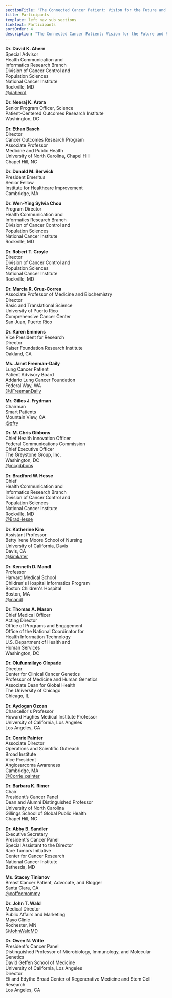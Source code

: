 ```yaml
---
sectionTitle: "The Connected Cancer Patient: Vision for the Future and Recommendations for Action"
title: Participants
template: left_nav_sub_sections
linktext: Participants
sortOrder: 4
description: "The Connected Cancer Patient: Vision for the Future and Recommendations for Action - Participants"
---
```


**Dr. David K. Ahern** \
Special Advisor \
Health Communication and \
Informatics Research Branch \
Division of Cancer Control and \
Population Sciences \
National Cancer Institute \
Rockville, MD \
[@dahern1](https://twitter.com/dahern1)

**Dr. Neeraj K. Arora** \
Senior Program Officer, Science \
Patient-Centered Outcomes Research Institute \
Washington, DC

**Dr. Ethan Basch** \
Director \
Cancer Outcomes Research Program \
Associate Professor \
Medicine and Public Health \
University of North Carolina, Chapel Hill \
Chapel Hill, NC

**Dr. Donald M. Berwick** \
President Emeritus \
Senior Fellow \
Institute for Healthcare Improvement \
Cambridge, MA

**Dr. Wen-Ying Sylvia Chou** \
Program Director \
Health Communication and \
Informatics Research Branch \
Division of Cancer Control and \
Population Sciences \
National Cancer Institute \
Rockville, MD

**Dr. Robert T. Croyle** \
Director \
Division of Cancer Control and \
Population Sciences \
National Cancer Institute \
Rockville, MD

**Dr. Marcia R. Cruz-Correa** \
Associate Professor of Medicine and Biochemistry \
Director \
Basic and Translational Science \
University of Puerto Rico \
Comprehensive Cancer Center \
San Juan, Puerto Rico

**Dr. Karen Emmons** \
Vice President for Research \
Director \
Kaiser Foundation Research Institute \
Oakland, CA

**Ms. Janet Freeman-Daily** \
Lung Cancer Patient \
Patient Advisory Board \
Addario Lung Cancer Foundation \
Federal Way, WA \
[@JFreemanDaily](https://twitter.com/JFreemanDaily)

**Mr. Gilles J. Frydman** \
Chairman \
Smart Patients \
Mountain View, CA \
[@gfry](https://twitter.com/gfry)

**Dr. M. Chris Gibbons** \
Chief Health Innovation Officer \
Federal Communications Commission \
Chief Executive Officer \
The Greystone Group, Inc. \
Washington, DC \
[@mcgibbons](https://twitter.com/mcgibbons)

**Dr. Bradford W. Hesse** \
Chief \
Health Communication and \
Informatics Research Branch \
Division of Cancer Control and \
Population Sciences \
National Cancer Institute \
Rockville, MD \
[@BradHesse](https://twitter.com/BradHesse)

**Dr. Katherine Kim** \
Assistant Professor \
Betty Irene Moore School of Nursing \
University of California, Davis \
Davis, CA \
[@kimkater](https://twitter.com/kimkater)

**Dr. Kenneth D. Mandl** \
Professor \
Harvard Medical School \
Children's Hospital Informatics Program \
Boston Children's Hospital \
Boston, MA \
[@mandl](https://twitter.com/mandl)

**Dr. Thomas A. Mason** \
Chief Medical Officer \
Acting Director \
Office of Programs and Engagement \
Office of the National Coordinator for \
Health Information Technology \
U.S. Department of Health and \
Human Services \
Washington, DC

**Dr. Olufunmilayo Olopade** \
Director \
Center for Clinical Cancer Genetics \
Professor of Medicine and Human Genetics \
Associate Dean for Global Health \
The University of Chicago \
Chicago, IL

**Dr. Aydogan Ozcan** \
Chancellor's Professor \
Howard Hughes Medical Institute Professor \
University of California, Los Angeles \
Los Angeles, CA

**Dr. Corrie Painter** \
Associate Director \
Operations and Scientific Outreach \
Broad Institute \
Vice President \
Angiosarcoma Awareness \
Cambridge, MA \
[@Corrie_painter](https://twitter.com/Corrie_painter)

**Dr. Barbara K. Rimer** \
Chair \
President’s Cancer Panel \
Dean and Alumni Distinguished Professor \
University of North Carolina \
Gillings School of Global Public Health \
Chapel Hill, NC

**Dr. Abby B. Sandler** \
Executive Secretary \
President's Cancer Panel \
Special Assistant to the Director \
Rare Tumors Initiative \
Center for Cancer Research \
National Cancer Institute \
Bethesda, MD

**Ms. Stacey Tinianov** \
Breast Cancer Patient, Advocate, and Blogger \
Santa Clara, CA \
[@coffeemommy](https://twitter.com/coffeemommy)

**Dr. John T. Wald** \
Medical Director \
Public Affairs and Marketing \
Mayo Clinic \
Rochester, MN \
[@JohnWaldMD](https://twitter.com/JohnWaldMD)

**Dr. Owen N. Witte** \
President's Cancer Panel \
Distinguished Professor of Microbiology, Immunology, and Molecular Genetics \
David Geffen School of Medicine \
University of California, Los Angeles \
Director \
Eli and Edythe Broad Center of Regenerative Medicine and Stem Cell Research \
Los Angeles, CA
